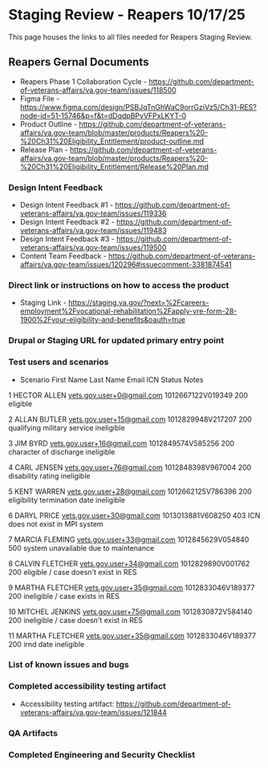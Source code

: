 # Staging Review - Reapers 10/17/25
This page houses the links to all files needed for Reapers Staging Review. 

## Reapers Gernal Documents 
- Reapers Phase 1 Collaboration Cycle - https://github.com/department-of-veterans-affairs/va.gov-team/issues/118500
- Figma File - https://www.figma.com/design/PSBJqTnGhWaC9orrGziVz5/Ch31-RES?node-id=51-15746&p=f&t=dDqdpBPvVFPxLKYT-0
- Product Outline - https://github.com/department-of-veterans-affairs/va.gov-team/blob/master/products/Reapers%20-%20Ch31%20Eligibility_Entitlement/product-outline.md
- Release Plan - https://github.com/department-of-veterans-affairs/va.gov-team/blob/master/products/Reapers%20-%20Ch31%20Eligibility_Entitlement/Release%20Plan.md

### Design Intent Feedback 
- Design Intent Feedback #1 - https://github.com/department-of-veterans-affairs/va.gov-team/issues/119336
- Design Intent Feedback #2 - https://github.com/department-of-veterans-affairs/va.gov-team/issues/119483
- Design Intent Feedback #3 - https://github.com/department-of-veterans-affairs/va.gov-team/issues/119500
- Content Team Feedback - https://github.com/department-of-veterans-affairs/va.gov-team/issues/120296#issuecomment-3381874541

### Direct link or instructions on how to access the product
- Staging Link - https://staging.va.gov/?next=%2Fcareers-employment%2Fvocational-rehabilitation%2Fapply-vre-form-28-1900%2Fyour-eligibility-and-benefits&oauth=true
  
### Drupal or Staging URL for updated primary entry point

### Test users and scenarios
- Scenario	First Name	Last Name	Email	ICN	Status	Notes
  
1	HECTOR	ALLEN	vets.gov.user+0@gmail.com	1012667122V019349	200	eligible
  
2	ALLAN	BUTLER	vets.gov.user+15@gmail.com	1012829948V217207	200	qualifying military service ineligible

3	JIM	BYRD	vets.gov.user+16@gmail.com	1012849574V585256	200	character of discharge ineligible

4	CARL	JENSEN	vets.gov.user+76@gmail.com	1012848398V967004	200	disability rating ineligible

5	KENT	WARREN	vets.gov.user+28@gmail.com	1012662125V786396	200	eligibility termination date ineligible

6	DARYL	PRICE	vets.gov.user+30@gmail.com	1013013881V608250	403	ICN does not exist in MPI system

7	MARCIA	FLEMING	vets.gov.user+33@gmail.com	1012845629V054840	500	system unavailable due to maintenance

8	CALVIN	FLETCHER	vets.gov.user+34@gmail.com	1012829890V001762	200	eligible / case doesn't exist in RES

9	MARTHA	FLETCHER	vets.gov.user+35@gmail.com	1012833046V189377	200	ineligible / case exists in RES

10	MITCHEL	JENKINS	vets.gov.user+75@gmail.com	1012830872V584140	200	ineligible / case doesn't exist in RES

11	MARTHA	FLETCHER	vets.gov.user+35@gmail.com	1012833046V189377	200	irnd date ineligible
  
### List of known issues and bugs
### Completed accessibility testing artifact
- Accessibility testing artifact: https://github.com/department-of-veterans-affairs/va.gov-team/issues/121844
  
### QA Artifacts
### Completed Engineering and Security Checklist

